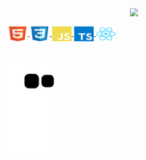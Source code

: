 <div align="center">
  <a href="https://github.com/Pamella30">
  <img height="180em" src="https://github-readme-stats.vercel.app/api?username=pamella30&show_icons=true&theme=dark&include_all_commits=true&count_private=true"/>
</div><br>
  
<div style="display: inline_block">
  <img align="center" alt="Rafa-HTML" height="30" width="40" src="https://raw.githubusercontent.com/devicons/devicon/master/icons/html5/html5-original.svg">
  <img align="center" alt="Rafa-CSS" height="30" width="40" src="https://raw.githubusercontent.com/devicons/devicon/master/icons/css3/css3-original.svg">
  <img align="center" alt="Rafa-Js" height="30" width="40" src="https://raw.githubusercontent.com/devicons/devicon/master/icons/javascript/javascript-plain.svg">
  <img align="center" alt="Rafa-Ts" height="30" width="40" src="https://raw.githubusercontent.com/devicons/devicon/master/icons/typescript/typescript-plain.svg">
  <img align="center" alt="Rafa-React" height="30" width="40" src="https://raw.githubusercontent.com/devicons/devicon/master/icons/react/react-original.svg">
<div><br>
  
 ![Snake animation](https://github.com/rafaballerini/rafaballerini/blob/output/github-contribution-grid-snake.svg)
  
